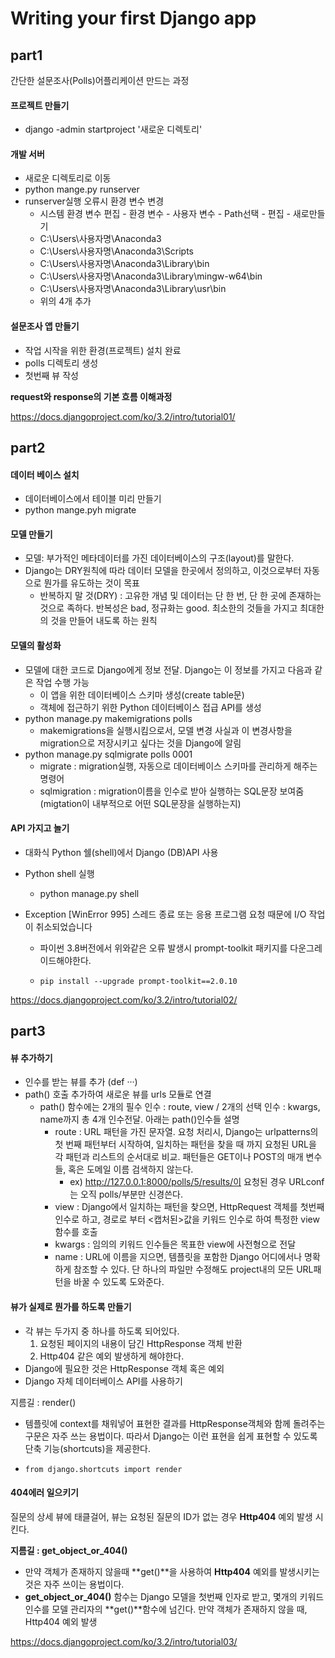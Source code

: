 # Writing your first Django app

## part1

간단한 설문조사(Polls)어플리케이션 만드는 과정

#### 프로젝트 만들기 

- django -admin startproject '새로운 디렉토리'

#### 개발 서버

- 새로운 디렉토리로 이동
- python mange.py runserver
- runserver실행 오류시 환경 변수 변경
  - 시스템 환경 변수 편집 - 환경 변수 - 사용자 변수 - Path선택 - 편집 - 새로만들기
  - C:\Users\사용자명\Anaconda3
  - C:\Users\사용자명\Anaconda3\Scripts
  - C:\Users\사용자명\Anaconda3\Library\bin
  - C:\Users\사용자명\Anaconda3\Library\mingw-w64\bin
  - C:\Users\사용자명\Anaconda3\Library\usr\bin
  - 위의 4개 추가

#### 설문조사 앱 만들기

- 작업 시작을 위한 환경(프로젝트) 설치 완료
- polls 디렉토리 생성
- 첫번째 뷰 작성

**request와 response의 기본 흐름 이해과정**

https://docs.djangoproject.com/ko/3.2/intro/tutorial01/



## part2

#### 데이터 베이스 설치

- 데이터베이스에서 테이블 미리 만들기
- python mange.pyh migrate

#### 모델 만들기

- 모델: 부가적인 메타데이터를 가진 데이터베이스의 구조(layout)를 말한다.
- Django는 DRY원칙에 따라 데이터 모델을 한곳에서 정의하고, 이것으로부터 자동으로 뭔가를 유도하는 것이 목표
  - 반복하지 말 것(DRY) : 고유한 개념 및 데이터는 단 한 번, 단 한 곳에 존재하는 것으로 족하다. 반복성은 bad, 정규화는 good. 최소한의 것들을 가지고 최대한의 것을 만들어 내도록 하는 원칙

#### 모델의 활성화

- 모델에 대한 코드로 Django에게 정보 전달. Django는 이 정보를 가지고 다음과 같은 작업 수행 가능
  - 이 앱을 위한 데이터베이스 스키마 생성(create table문)
  - 객체에 접근하기 위한 Python 데이터베이스 접급 API를 생성
- python manage.py makemigrations polls
  - makemigrations을 실행시킴으로서, 모델 변경 사실과 이 변경사항을 migration으로 저장시키고 싶다는 것을 Django에 알림
- python manage.py sqlmigrate polls 0001
  - migrate : migration실행, 자동으로 데이터베이스 스키마를 관리하게 해주는 명령어
  - sqlmigration : migration이름을 인수로 받아 실행하는 SQL문장 보여줌 (migtation이 내부적으로 어떤 SQL문장을 실행하는지)

#### API 가지고 놀기

- 대화식 Python 쉘(shell)에서 Django (DB)API 사용

- Python shell 실행

  - python manage.py shell

- Exception [WinError 995] 스레드 종료 또는 응용 프로그램 요청 때문에 I/O 작업이 취소되었습니다

  - 파이썬 3.8버전에서 위와같은 오류 발생시 prompt-toolkit 패키지를 다운그레이드해야한다.

  - ```
    pip install --upgrade prompt-toolkit==2.0.10
    ```

https://docs.djangoproject.com/ko/3.2/intro/tutorial02/



## part3

#### 뷰 추가하기

- 인수를 받는 뷰를 추가 (def ···)
- path() 호출 추가하여 새로운 뷰를 urls 모듈로 연결
  - path() 함수에는 2개의 필수 인수 : route, view / 2개의 선택 인수 : kwargs, name까지 총 4개 인수전달. 아래는 path()인수들 설명
    - route : URL 패턴을 가진 문자열. 요청 처리시, Django는 urlpatterns의 첫 번째 패턴부터 시작하여, 일치하는 패턴을 찾을 때 까지 요청된 URL을 각 패턴과 리스트의 순서대로 비교. 패턴들은 GET이나 POST의 매개 변수들, 혹은 도메일 이름 검색하지 않는다. 
      - ex) http://127.0.0.1:8000/polls/5/results/이 요청된 경우 URLconf는 오직 polls/부분만 신경쓴다.
    - view : Django에서 일치하는 패턴을 찾으면, HttpRequest 객체를 첫번째 인수로 하고, 경로로 부터 <캡처된>값을 키워드 인수로 하여 특정한 view함수를 호출
    - kwargs : 임의의 키워드 인수들은 목표한 view에 사전형으로 전달
    - name : URL에 이름을 지으면, 템플릿을 포함한 Django 어디에서나 명확하게 참조할 수 있다. 단 하나의 파일만 수정해도 project내의 모든 URL패턴을 바꿀 수 있도록 도와준다.

#### 뷰가 실제로 뭔가를 하도록 만들기

- 각 뷰는 두가지 중 하나를 하도록 되어있다.
  1. 요청된 페이지의 내용이 담긴 HttpResponse 객체 반환
  2. Http404 같은 예외 발생하게 해야한다.
- Django에 필요한 것은 HttpResponse 객체 혹은 예외
- Django 자체 데이터베이스 API를 사용하기

지름길 : render()

- 템플릿에 context를 채워넣어 표현한 결과를 HttpResponse객체와 함께 돌려주는 구문은 자주 쓰는 용법이다. 따라서 Django는 이런 표현을 쉽게 표현할 수 있도록 단축 기능(shortcuts)을 제공한다. 

- ```django
  from django.shortcuts import render
  ```



#### 404에러 일으키기

질문의 상세 뷰에 태클걸어, 뷰는 요청된 질문의 ID가 없는 경우 **Http404** 예외 발생 시킨다.

**지름길 : get_object_or_404()**

- 만약 객체가 존재하지 않을때 **get()**을 사용하여 **Http404** 예외를 발생시키는 것은 자주 쓰이는 용법이다.
-  **get_object_or_404()** 함수는 Django 모델을 첫번째 인자로 받고, 몇개의 키워드 인수를 모델 관리자의 **get()**함수에 넘긴다. 만약 객체가 존재하지 않을 때, Http404 예외 발생

https://docs.djangoproject.com/ko/3.2/intro/tutorial03/

